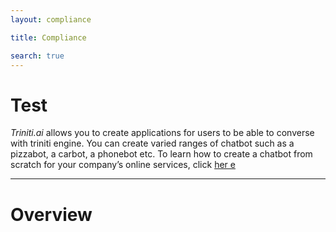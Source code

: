```yaml
---
layout: compliance

title: Compliance

search: true
---
```


# Test
_Triniti.ai_ allows you to create applications for users to be able to converse with triniti engine. You can create varied ranges of chatbot such as a pizzabot, a carbot, a phonebot etc. To learn how to create a chatbot from scratch for your company’s online services, click [her                 e](#Overview)

---
# Overview